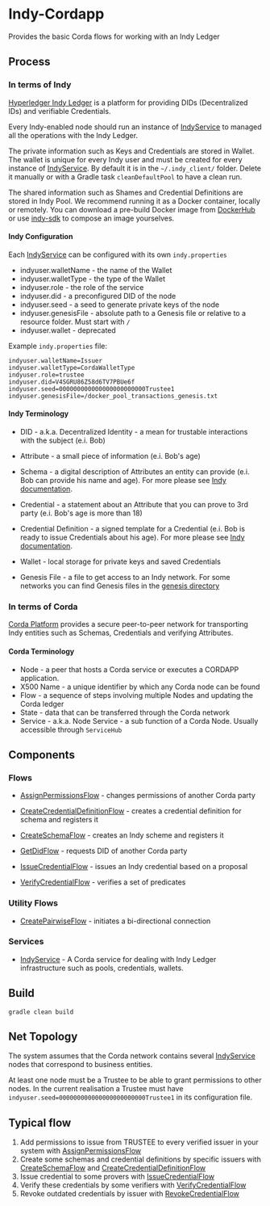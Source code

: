 # Indy-Cordapp

Provides the basic Corda flows for working with an Indy Ledger

## Process

### In terms of Indy

[Hyperledger Indy Ledger](https://www.hyperledger.org/projects/hyperledger-indy) is a platform for providing DIDs (Decentralized IDs) and verifiable Credentials.

Every Indy-enabled node should run an instance of [IndyService](#Services) to managed all the operations with the Indy Ledger.

The private information such as Keys and Credentials are stored in Wallet. 
The wallet is unique for every Indy user and must be created for every instance of [IndyService](#Services).
By default it is in the `~/.indy_client/` folder. 
Delete it manually or with a Gradle task `cleanDefaultPool` to have a clean run.

The shared information such as Shames and Credential Definitions are stored in Indy Pool. 
We recommend running it as a Docker container, locally or remotely.
You can download a pre-build Docker image from [DockerHub](https://hub.docker.com/r/teamblockchain/indy-pool/) or use [indy-sdk](https://github.com/hyperledger/indy-sdk) to compose an image yourselves.

#### Indy Configuration
Each [IndyService](#Services) can be configured with its own `indy.properties`

- indyuser.walletName - the name of the Wallet
- indyuser.walletType - the type of the Wallet
- indyuser.role - the role of the service
- indyuser.did - a preconfigured DID of the node
- indyuser.seed - a seed to generate private keys of the node
- indyuser.genesisFile - absolute path to a Genesis file or relative to a resource folder. Must start with `/`
- indyuser.wallet - deprecated

Example `indy.properties` file:

    indyuser.walletName=Issuer
    indyuser.walletType=CordaWalletType
    indyuser.role=trustee
    indyuser.did=V4SGRU86Z58d6TV7PBUe6f
    indyuser.seed=000000000000000000000000Trustee1
    indyuser.genesisFile=/docker_pool_transactions_genesis.txt

#### Indy Terminology

- DID - a.k.a. Decentralized Identity - a mean for trustable interactions with the subject (e.i. Bob)
- Attribute - a small piece of information (e.i. Bob's age)

- Schema - a digital description of Attributes an entity can provide (e.i. Bob can provide his name and age).
For more please see [Indy documentation](https://github.com/hyperledger/indy-sdk/blob/master/doc/how-tos/save-schema-and-cred-def/java/README.md#step-3).

- Credential - a statement about an Attribute that you can prove to 3rd party (e.i. Bob's age is more than 18)

- Credential Definition - a signed template for a Credential (e.i. Bob is ready to issue Credentials about his age). 
For more please see [Indy documentation](https://github.com/hyperledger/indy-sdk/blob/master/doc/how-tos/save-schema-and-cred-def/java/README.md#step-4).

- Wallet - local storage for private keys and saved Credentials

- Genesis File - a file to get access to an Indy network. 
For some networks you can find Genesis files in the [genesis directory](../genesis/README.md)


### In terms of Corda

[Corda Platform](https://www.corda.net/index.html) provides a secure peer-to-peer network for transporting Indy entities such as Schemas, Credentials and verifying Attributes.

#### Corda Terminology

- Node - a peer that hosts a Corda service or executes a CORDAPP application.
- X500 Name - a unique identifier by which any Corda node can be found
- Flow - a sequence of steps involving multiple Nodes and updating the Corda ledger
- State - data that can be transferred through the Corda network
- Service - a.k.a. Node Service - a sub function of a Corda Node. Usually accessible through `ServiceHub`

## Components

### Flows

- [AssignPermissionsFlow](src/main/kotlin/com.luxoft.blockchainlab.corda.hyperledger.indy/flow/AssignPermissionsFlow.kt) - changes permissions of another Corda party

- [CreateCredentialDefinitionFlow](src/main/kotlin/com.luxoft.blockchainlab.corda.hyperledger.indy/flow/CreateCredentialDefinitionFlow.kt) - creates a credential definition for schema and registers it

- [CreateSchemaFlow](src/main/kotlin/com.luxoft.blockchainlab.corda.hyperledger.indy/flow/CreateSchemaFlow.kt) - creates an Indy scheme and registers it

- [GetDidFlow](src/main/kotlin/com.luxoft.blockchainlab.corda.hyperledger.indy/flow/GetDidFlow.kt) -  requests DID of another Corda party

- [IssueCredentialFlow](src/main/kotlin/com.luxoft.blockchainlab.corda.hyperledger.indy/flow/IssueCredentialFlow.kt) - issues an Indy credential based on a proposal

- [VerifyCredentialFlow](src/main/kotlin/com.luxoft.blockchainlab.corda.hyperledger.indy/flow/VerifyCredentialFlow.kt) - verifies a set of predicates

### Utility Flows

- [CreatePairwiseFlow](src/main/kotlin/com.luxoft.blockchainlab.corda.hyperledger.indy/flow/CreatePairwiseFlow.kt) - initiates a bi-directional connection

### Services

- [IndyService](src/main/kotlin/com.luxoft.blockchainlab.corda.hyperledger.indy/service/IndyService.kt) - 
A Corda service for dealing with Indy Ledger infrastructure such as pools, credentials, wallets.

## Build

    gradle clean build
    
## Net Topology

The system assumes that the Corda network contains several [IndyService](#services) nodes that correspond to business entities. 

At least one node must be a Trustee to be able to grant permissions to other nodes. In the current realisation a Trustee must have `indyuser.seed=000000000000000000000000Trustee1` in its configuration file. 

## Typical flow

1. Add permissions to issue from TRUSTEE to every verified issuer in your system with [AssignPermissionsFlow](src/main/kotlin/com.luxoft.blockchainlab.corda.hyperledger.indy/flow/AssignPermissionsFlow.kt)
2. Create some schemas and credential definitions by specific issuers with [CreateSchemaFlow](src/main/kotlin/com.luxoft.blockchainlab.corda.hyperledger.indy/flow/CreateSchemaFlow.kt) and [CreateCredentialDefinitionFlow](src/main/kotlin/com.luxoft.blockchainlab.corda.hyperledger.indy/flow/CreateCredentialDefinitionFlow.kt)
3. Issue credential to some provers with [IssueCredentialFlow](src/main/kotlin/com.luxoft.blockchainlab.corda.hyperledger.indy/flow/IssueCredentialFlow.kt)
4. Verify these credentials by some verifiers with [VerifyCredentialFlow](src/main/kotlin/com.luxoft.blockchainlab.corda.hyperledger.indy/flow/VerifyCredentialFlow.kt)
5. Revoke outdated credentials by issuer with [RevokeCredentialFlow](src/main/kotlin/com.luxoft.blockchainlab.corda.hyperledger.indy/flow/RevokeCredentialFlow.kt)